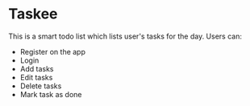 # Taskee

This is a smart todo list which lists user's tasks for the day. Users can:

- Register on the app
- Login
- Add tasks
- Edit tasks
- Delete tasks
- Mark task as done
